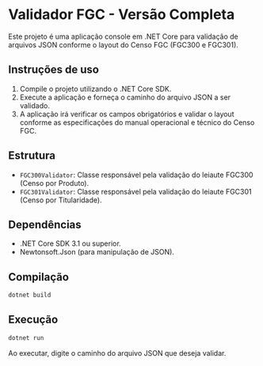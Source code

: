 
# Validador FGC - Versão Completa

Este projeto é uma aplicação console em .NET Core para validação de arquivos JSON conforme o layout do Censo FGC (FGC300 e FGC301).

## Instruções de uso

1. Compile o projeto utilizando o .NET Core SDK.
2. Execute a aplicação e forneça o caminho do arquivo JSON a ser validado.
3. A aplicação irá verificar os campos obrigatórios e validar o layout conforme as especificações do manual operacional e técnico do Censo FGC.

## Estrutura

- `FGC300Validator`: Classe responsável pela validação do leiaute FGC300 (Censo por Produto).
- `FGC301Validator`: Classe responsável pela validação do leiaute FGC301 (Censo por Titularidade).

## Dependências

- .NET Core SDK 3.1 ou superior.
- Newtonsoft.Json (para manipulação de JSON).

## Compilação

```bash
dotnet build
```

## Execução

```bash
dotnet run
```

Ao executar, digite o caminho do arquivo JSON que deseja validar.
